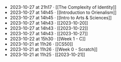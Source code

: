 - 2023-10-27 at 21h17 · [[The Complexity of Identity]]
- 2023-10-27 at 14h45 · [[Introduction to Orienalism]]
- 2023-10-27 at 14h45 · [[Intro to Arts & Sciences]]
- 2023-10-27 at 14h43 · [[2023-10-20]]
- 2023-10-27 at 14h43 · [[2023-10-22]]
- 2023-10-27 at 14h43 · [[2023-10-27]]
- 2023-10-22 at 15h30 · [[Week 1 - C]]
- 2023-10-21 at 11h26 · [[CS50]]
- 2023-10-21 at 11h26 · [[Week 0 - Scratch]]
- 2023-10-21 at 11h25 · [[2023-10-21]]
